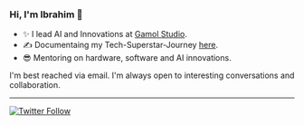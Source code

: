### Hi, I'm Ibrahim 👋
 
  * ✨ I lead AI and Innovations at [Gamol Studio](http://gamolstudio.com/).
  * ✍ Documentaing my Tech-Superstar-Journey [here](https://ibrahimgbadegesin.blogspot.com/).
  * 😎 Mentoring on hardware, software and AI innovations.

I'm best reached via email. I'm always open to interesting conversations and collaboration.

 
---
[![Twitter Follow](https://img.shields.io/twitter/follow/Engrgit?label=Follow&style=social)](https://twitter.com/Engrgit)

